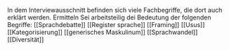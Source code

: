 In dem Interviewausschnitt befinden sich viele Fachbegriffe, die dort auch erklärt werden. Ermitteln Sei arbeitsteilig dei Bedeutung der folgenden Begriffe: 
[[Sprachdebatte]]
[[Register sprache]]
[[Framing]]
[[Usus]]
[[Kategorisierung]]
[[generisches Maskulinum]]
[[Sprachwandel]]
[[Diversität]]